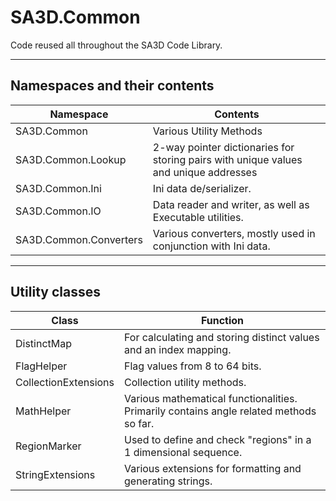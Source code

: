 # SA3D.Common
Code reused all throughout the SA3D Code Library.

---
## Namespaces and their contents

| Namespace              	| Contents                                                                            	|
|------------------------	|--------------------------------------------------------------------------------------	|
| SA3D.Common            	| Various Utility Methods                                                              	|
| SA3D.Common.Lookup     	| 2-way pointer dictionaries for storing pairs with unique values and unique addresses 	|
| SA3D.Common.Ini        	| Ini data de/serializer.                                                              	|
| SA3D.Common.IO         	| Data reader and writer, as well as Executable utilities.                             	|
| SA3D.Common.Converters 	| Various converters, mostly used in conjunction with Ini data.                        	|

---

## Utility classes

| Class                	| Function                                                                               	|
|----------------------	|----------------------------------------------------------------------------------------	|
| DistinctMap<T>       	| For calculating and storing distinct values and an index mapping.                      	|
| FlagHelper           	| Flag values from 8 to 64 bits.                                                         	|
| CollectionExtensions 	| Collection utility methods.                                                            	|
| MathHelper           	| Various mathematical functionalities. Primarily contains angle related methods so far. 	|
| RegionMarker         	| Used to define and check "regions" in a 1 dimensional sequence.                        	|
| StringExtensions     	| Various extensions for formatting and generating strings.                              	|
